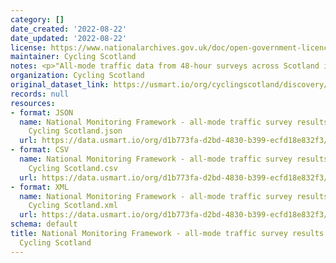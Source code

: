 ```yaml
---
category: []
date_created: '2022-08-22'
date_updated: '2022-08-22'
license: https://www.nationalarchives.gov.uk/doc/open-government-licence/version/3/
maintainer: Cycling Scotland
notes: <p>"All-mode traffic data from 48-hour surveys across Scotland in May 2022"</p>
organization: Cycling Scotland
original_dataset_link: https://usmart.io/org/cyclingscotland/discovery/discovery-view-detail/64c2e05b-4905-4a08-8943-fd732b904535
records: null
resources:
- format: JSON
  name: National Monitoring Framework - all-mode traffic survey results May 2022 -
    Cycling Scotland.json
  url: https://data.usmart.io/org/d1b773fa-d2bd-4830-b399-ecfd18e832f3/resource?resourceGUID=b0588068-d37f-4f71-8337-4c44fd7cbb6c
- format: CSV
  name: National Monitoring Framework - all-mode traffic survey results May 2022 -
    Cycling Scotland.csv
  url: https://data.usmart.io/org/d1b773fa-d2bd-4830-b399-ecfd18e832f3/resource?resourceGUID=7004369d-c6d4-4409-a7b0-261b855ef2ef
- format: XML
  name: National Monitoring Framework - all-mode traffic survey results May 2022 -
    Cycling Scotland.xml
  url: https://data.usmart.io/org/d1b773fa-d2bd-4830-b399-ecfd18e832f3/resource?resourceGUID=3db56b24-458f-43a4-8aef-8c8a3c12a5c2
schema: default
title: National Monitoring Framework - all-mode traffic survey results May 2022 -
  Cycling Scotland
---
```

